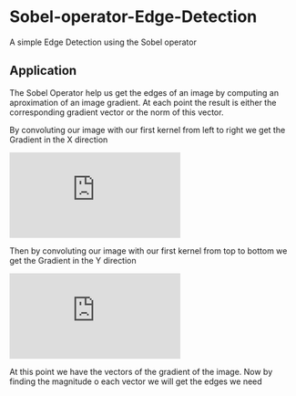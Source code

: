 # Sobel-operator-Edge-Detection
A simple Edge Detection using the Sobel operator

## Application

The Sobel Operator help us get the edges of an image by computing an aproximation of an image gradient. At each point the result is either the corresponding gradient vector or the norm of this vector.

By convoluting our image with our first kernel from left to right we get the Gradient in the X direction

![Gradient_in_x](https://latex.codecogs.com/gif.latex?G_%7Bx%7D%20%3D%20%5Cbegin%7Bbmatrix%7D%20&plus;1%20%26%200%20%26%20-1%5C%5C%20&plus;2%20%26%200%20%26%20-2%5C%5C%20&plus;1%20%26%200%20%26%20-1%20%5Cend%7Bbmatrix%7D)

Then by convoluting our image with our first kernel from top to bottom we get the Gradient in the Y direction

![Gradient in y](https://latex.codecogs.com/gif.latex?G_%7By%7D%20%3D%20%5Cbegin%7Bbmatrix%7D%20&plus;1%20%26%20&plus;2%20%26%20&plus;1%5C%5C%200%20%26%200%20%26%200%5C%5C%20-1%20%26%20-2%20%26%20-1%20%5Cend%7Bbmatrix%7D)

At this point we have the vectors of the gradient of the image. Now by finding the magnitude o each vector we will get the edges we need
